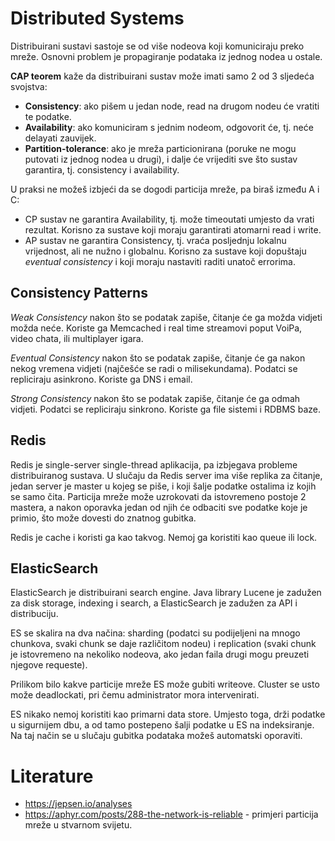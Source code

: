# Distributed Systems

Distribuirani sustavi sastoje se od više nodeova koji komuniciraju preko mreže. Osnovni problem je propagiranje podataka iz jednog nodea u ostale.

**CAP teorem** kaže da distribuirani sustav može imati samo 2 od 3 sljedeća svojstva:
* **Consistency**: ako pišem u jedan node, read na drugom nodeu će vratiti te podatke.
* **Availability**: ako komuniciram s jednim nodeom, odgovorit će, tj. neće delayati zauvijek.
* **Partition-tolerance**: ako je mreža particionirana (poruke ne mogu putovati iz jednog nodea u drugi), i dalje će vrijediti sve što sustav garantira, tj. consistency i availability.

U praksi ne možeš izbjeći da se dogodi particija mreže, pa biraš između A i C:
* CP sustav ne garantira Availability, tj. može timeoutati umjesto da vrati rezultat. Korisno za sustave koji moraju garantirati atomarni read i write.
* AP sustav ne garantira Consistency, tj. vraća posljednju lokalnu vrijednost, ali ne nužno i globalnu. Korisno za sustave koji dopuštaju *eventual consistency* i koji moraju nastaviti raditi unatoč errorima.

## Consistency Patterns

*Weak Consistency* nakon što se podatak zapiše, čitanje će ga možda vidjeti možda neće. Koriste ga Memcached i real time streamovi poput VoiPa, video chata, ili multiplayer igara.

*Eventual Consistency* nakon što se podatak zapiše, čitanje će ga nakon nekog vremena vidjeti (najčešće se radi o milisekundama). Podatci se repliciraju asinkrono. Koriste ga DNS i email.

*Strong Consistency* nakon što se podatak zapiše, čitanje će ga odmah vidjeti. Podatci se repliciraju sinkrono. Koriste ga file sistemi i RDBMS baze.

## Redis

Redis je single-server single-thread aplikacija, pa izbjegava probleme distribuiranog sustava. U slučaju da Redis server ima više replika za čitanje, jedan server je master u kojeg se piše, i koji šalje podatke ostalima iz kojih se samo čita. Particija mreže može uzrokovati da istovremeno postoje 2 mastera, a nakon oporavka jedan od njih će odbaciti sve podatke koje je primio, što može dovesti do znatnog gubitka.

Redis je cache i koristi ga kao takvog. Nemoj ga koristiti kao queue ili lock.

## ElasticSearch

ElasticSearch je distribuirani search engine. Java library Lucene je zadužen za disk storage, indexing i search, a ElasticSearch je zadužen za API i distribuciju.

ES se skalira na dva načina: sharding (podatci su podijeljeni na mnogo chunkova, svaki chunk se daje različitom nodeu) i replication (svaki chunk je istovremeno na nekoliko nodeova, ako jedan faila drugi mogu preuzeti njegove requeste).

Prilikom bilo kakve particije mreže ES može gubiti writeove. Cluster se usto može deadlockati, pri čemu administrator mora intervenirati.

ES nikako nemoj koristiti kao primarni data store. Umjesto toga, drži podatke u sigurnijem dbu, a od tamo postepeno šalji podatke u ES na indeksiranje. Na taj način se u slučaju gubitka podataka možeš automatski oporaviti.

# Literature

* https://jepsen.io/analyses
* https://aphyr.com/posts/288-the-network-is-reliable - primjeri particija mreže u stvarnom svijetu.
